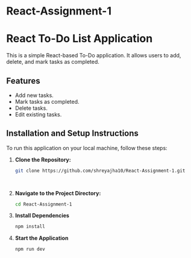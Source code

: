 # React-Assignment-1



# React To-Do List Application

This is a simple React-based To-Do application. It allows users to add, delete, and mark tasks as completed.

## Features
- Add new tasks.
- Mark tasks as completed.
- Delete tasks.
- Edit existing tasks.

## Installation and Setup Instructions

To run this application on your local machine, follow these steps:

1. **Clone the Repository:**
   ```bash
   git clone https://github.com/shreyajha10/React-Assignment-1.git

 
2. **Navigate to the Project Directory:**
   ```bash
   cd React-Assignment-1


3. **Install Dependencies**
   ```bash
   npm install


4. **Start the Application**
   ```bash
   npm run dev